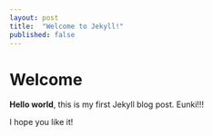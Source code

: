 ```yaml
---
layout: post
title:  "Welcome to Jekyll!"
published: false
---
```


# Welcome

**Hello world**, this is my first Jekyll blog post. Eunki!!!

I hope you like it!
